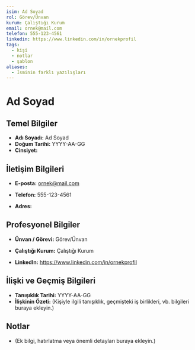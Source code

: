 ```yaml
---
isim: Ad Soyad
rol: Görev/Ünvan
kurum: Çalıştığı Kurum
email: ornek@mail.com
telefon: 555-123-4561
linkedin: https://www.linkedin.com/in/ornekprofil
tags:
  - kişi
  - notlar
  - şablon
aliases:
  - İsminin farklı yazılışları
---
```


# <span query="get(isim)"></span>Ad Soyad<span type="end"></span>


## Temel Bilgiler
- **Adı Soyadı:** <span query="get(isim)"></span>Ad Soyad<span type="end"></span>
- **Doğum Tarihi:** YYYY-AA-GG
- **Cinsiyet:** 

## İletişim Bilgileri
- **E-posta:** <span query="get(email)"></span>ornek@mail.com<span type="end"></span>
- **Telefon:** <span query="get(telefon)"></span>555-123-4561<span type="end"></span>

- **Adres:** 

## Profesyonel Bilgiler
- **Ünvan / Görevi:** <span query="get(rol)"></span>Görev/Ünvan<span type="end"></span>

- **Çalıştığı Kurum:** <span query="get(kurum)"></span>Çalıştığı Kurum<span type="end"></span>

- **LinkedIn:** <span query="get(linkedin)"></span>https://www.linkedin.com/in/ornekprofil<span type="end"></span>


## İlişki ve Geçmiş Bilgileri
- **Tanışıklık Tarihi:** YYYY-AA-GG
- **İlişkinin Özeti:** (Kişiyle ilgili tanışıklık, geçmişteki iş birlikleri, vb. bilgileri buraya ekleyin.)

## Notlar
- (Ek bilgi, hatırlatma veya önemli detayları buraya ekleyin.)

